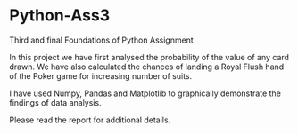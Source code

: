 # Python-Ass3
Third and final Foundations of Python Assignment

In this project we have first analysed the probability of the value of any card drawn. We have also calculated the chances of landing a Royal Flush hand of the Poker game for increasing number of suits.

I have used Numpy, Pandas and Matplotlib to graphically demonstrate the findings of data analysis.

Please read the report for additional details.
